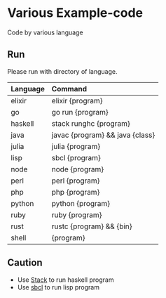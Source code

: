 # Various Example-code

Code by various language

## Run

Please run with directory of language.

| Language | Command                         |
| :------- | :------------------------------ |
| elixir   | elixir {program}                |
| go       | go run {program}                |
| haskell  | stack runghc {program}          |
| java     | javac {program} && java {class} |
| julia    | julia {program}                 |
| lisp     | sbcl {program}                  |
| node     | node {program}                  |
| perl     | perl {program}                  |
| php      | php {program}                   |
| python   | python {program}                |
| ruby     | ruby {program}                  |
| rust     | rustc {program} && {bin}        |
| shell    | {program}                       |

## Caution

- Use [Stack](https://docs.haskellstack.org/en/stable/README/) to run haskell program
- Use [sbcl](https://lisp-lang.org/learn/getting-started/) to run lisp program
